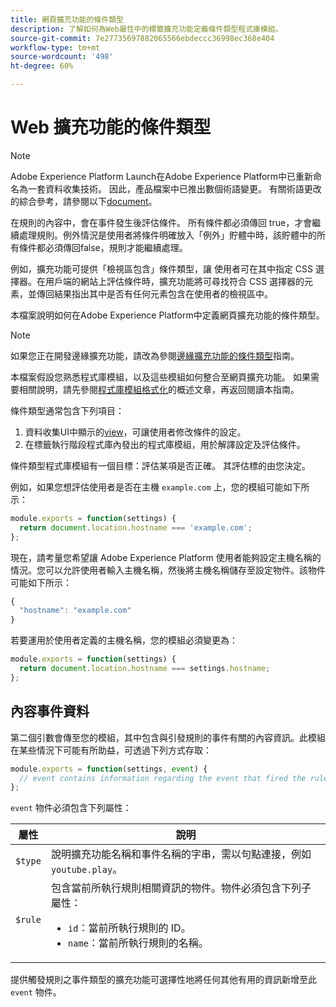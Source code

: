 ```yaml
---
title: 網頁擴充功能的條件類型
description: 了解如何為Web屬性中的標籤擴充功能定義條件類型程式庫模組。
source-git-commit: 7e27735697882065566ebdeccc36998ec368e404
workflow-type: tm+mt
source-wordcount: '498'
ht-degree: 60%

---
```


# Web 擴充功能的條件類型

>[!NOTE]
>
>Adobe Experience Platform Launch在Adobe Experience Platform中已重新命名為一套資料收集技術。 因此，產品檔案中已推出數個術語變更。 有關術語更改的綜合參考，請參閱以下[document](../../term-updates.md)。

在規則的內容中，會在事件發生後評估條件。 所有條件都必須傳回 true，才會繼續處理規則。例外情況是使用者將條件明確放入「例外」貯體中時，該貯體中的所有條件都必須傳回false，規則才能繼續處理。

例如，擴充功能可提供「檢視區包含」條件類型，讓 使用者可在其中指定 CSS 選擇器。在用戶端的網站上評估條件時，擴充功能將可尋找符合 CSS 選擇器的元素，並傳回結果指出其中是否有任何元素包含在使用者的檢視區中。

本檔案說明如何在Adobe Experience Platform中定義網頁擴充功能的條件類型。

>[!NOTE]
>
>如果您正在開發邊緣擴充功能，請改為參閱[邊緣擴充功能的條件類型](../edge/condition-types.md)指南。
>
>本檔案假設您熟悉程式庫模組，以及這些模組如何整合至網頁擴充功能。 如果需要相關說明，請先參閱[程式庫模組格式化](./format.md)的概述文章，再返回閱讀本指南。

條件類型通常包含下列項目：

1. 資料收集UI中顯示的[view](./views.md)，可讓使用者修改條件的設定。
2. 在標籤執行階段程式庫內發出的程式庫模組，用於解譯設定及評估條件。

條件類型程式庫模組有一個目標：評估某項是否正確。 其評估標的由您決定。

例如，如果您想評估使用者是否在主機 `example.com` 上，您的模組可能如下所示：

```js
module.exports = function(settings) {
  return document.location.hostname === 'example.com';
};
```

現在，請考量您希望讓 Adobe Experience Platform 使用者能夠設定主機名稱的情況。您可以允許使用者輸入主機名稱，然後將主機名稱儲存至設定物件。該物件可能如下所示：

```js
{
  "hostname": "example.com"
}
```

若要運用於使用者定義的主機名稱，您的模組必須變更為：

```js
module.exports = function(settings) {
  return document.location.hostname === settings.hostname;
};
```

## 內容事件資料

第二個引數會傳至您的模組，其中包含與引發規則的事件有關的內容資訊。此模組在某些情況下可能有所助益，可透過下列方式存取：

```js
module.exports = function(settings, event) {
  // event contains information regarding the event that fired the rule
};
```

`event` 物件必須包含下列屬性：

| 屬性 | 說明 |
| --- | --- |
| `$type` | 說明擴充功能名稱和事件名稱的字串，需以句點連接，例如 `youtube.play`。 |
| `$rule` | 包含當前所執行規則相關資訊的物件。物件必須包含下列子屬性：<ul><li>`id`：當前所執行規則的 ID。</li><li>`name`：當前所執行規則的名稱。</li></ul> |

提供觸發規則之事件類型的擴充功能可選擇性地將任何其他有用的資訊新增至此 `event` 物件。
